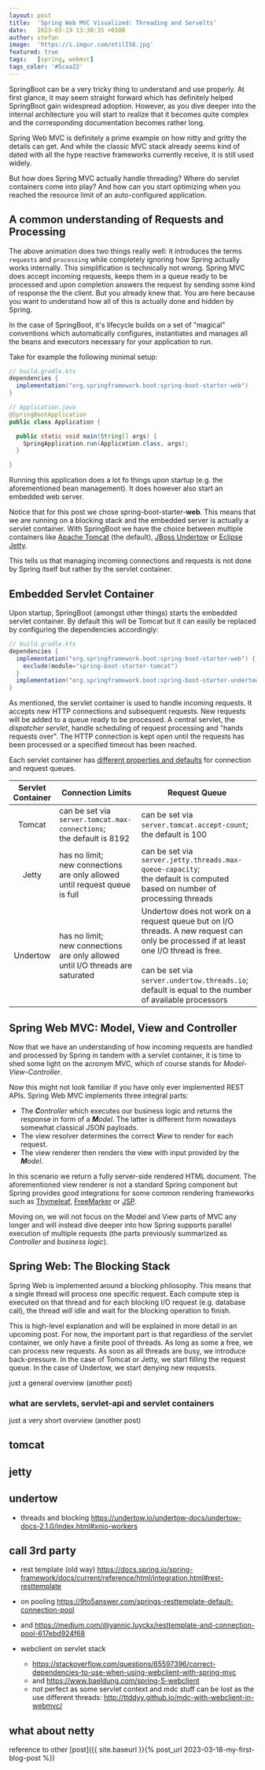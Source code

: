 ```yaml
---
layout: post
title:  'Spring Web MVC Visualized: Threading and Servelts'
date:   2023-03-19 13:30:35 +0100
author: stefan
image:  'https://i.imgur.com/etilIS6.jpg'
featured: true
tags:   [spring, webmvc]
tags_color: '#5caa22'
---
```


SpringBoot can be a very tricky thing to understand and use properly. At first glance, it may seem straight forward which has definitely helped SpringBoot gain widespread adoption. However, as you dive deeper into the internal architecture you will start to realize that it becomes quite complex and the corresponding documentation becomes rather long.

Spring Web MVC is definitely a prime example on how nitty and gritty the details can get. And while the classic MVC stack already seems kind of dated with all the hype reactive frameworks currently receive, it is still used widely.

But how does Spring MVC actually handle threading? Where do servlet containers come into play? And how can you start optimizing when you reached the resource limit of an auto-configured application.

## A common understanding of Requests and Processing

<motion-canvas-player 
    src="{{ '/js/animation/spring-lifecycle.js' | prepend: site.baseurl }}" 
    auto="true">
</motion-canvas-player >

The above animation does two things really well: it introduces the terms `requests` and `processing` while completely ignoring how Spring actually works internally. This simplification is technically not wrong. Spring MVC does accept incoming requests, keeps them in a queue ready to be processed and upon completion answers the request by sending some kind of response the the client. But you already knew that. You are here because you want to understand how all of this is actually done and hidden by Spring.

In the case of SpringBoot, it's lifecycle builds on a set of "magical" conventions which automatically configures, instantiates and manages all the beans and executors necessary for your application to run.

Take for example the following minimal setup:

```gradle
// build.gradle.kts
dependencies {
  implementation("org.springframework.boot:spring-boot-starter-web")
}
```

```java
// Application.java
@SpringBootApplication
public class Application {

  public static void main(String[] args) {
    SpringApplication.run(Application.class, args);
  }

}
```

Running this application does a lot fo things upon startup (e.g. the aforementioned bean management). It does however also start an embedded web server.

Notice that for this post we chose spring-boot-starter-**web**. This means that we are running on a blocking stack and the embedded server is actually a servlet container. With SpringBoot we have the choice between multiple containers like [Apache Tomcat](https://tomcat.apache.org/) (the default), [JBoss Undertow](https://undertow.io/) or [Eclipse Jetty](https://www.eclipse.org/jetty/).

This tells us that managing incoming connections and requests is not done by Spring itself but rather by the servlet container.

## Embedded Servlet Container

<motion-canvas-player
    src="{{ '/js/animation/spring-servlet-container.js' | prepend: site.baseurl }}">
</motion-canvas-player >

Upon startup, SpringBoot (amongst other things) starts the embedded servlet container. By default this will be Tomcat but it can easily be replaced by configuring the dependencies accordingly:

```gradle
// build.gradle.kts
dependencies {
  implementation("org.springframework.boot:spring-boot-starter-web") {
    exclude(module="spring-boot-starter-tomcat")
  }
  implementation("org.springframework.boot:spring-boot-starter-undertow")
}
```

As mentioned, the servlet container is used to handle incoming requests. It accepts new HTTP connections and subsequent requests. New requests will be added to a queue ready to be processed. A central servlet, the _dispatcher servlet_, handle scheduling of request processing and "hands requests over". The HTTP connection is kept open until the requests has been processed or a specified timeout has been reached.

Each servlet container has [different properties and defaults](https://docs.spring.io/spring-boot/docs/current/reference/htmlsingle/#appendix.application-properties.server) for connection and request queues.

| Servlet Container | Connection Limits | Request Queue |
| :---------------: | ----------------- | ------------- |
| Tomcat | can be set via `server.tomcat.max-connections`;<br />the default is 8192 | can be set via `server.tomcat.accept-count`;<br />the default is 100 |
| Jetty | has no limit;<br />new connections are only allowed until request queue is full | can be set via `server.jetty.threads.max-queue-capacity`;<br />the default is computed based on number of processing threads |
| Undertow | has no limit;<br />new connections are only allowed until I/O threads are saturated | Undertow does not work on a request queue but on I/O threads. A new request can only be processed if at least one I/O thread is free.<br /><br />can be set via `server.undertow.threads.io`;<br />default is equal to the number of available processors |

## Spring Web MVC: Model, View and Controller

Now that we have an understanding of how incoming requests are handled and processed by Spring in tandem with a servlet container, it is time to shed some light on the acronym MVC, which of course stands for _Model-View-Controller_.

<motion-canvas-player 
    src="{{ '/js/animation/spring-mvc.js' | prepend: site.baseurl }}">
</motion-canvas-player >

Now this might not look familiar if you have only ever implemented REST APIs. Spring Web MVC implements three integral parts:
- The _**C**ontroller_ which executes our business logic and returns the response in form of a _**M**odel_. The latter is different form nowadays somewhat classical JSON payloads.
- The view resolver determines the correct _**V**iew_ to render for each request.
- The view renderer then renders the view with input provided by the _**M**odel_.

In this scenario we return a fully server-side rendered HTML document. The aforementioned view renderer is not a standard Spring component but Spring provides good integrations for some common rendering frameworks such as [Thymeleaf](https://www.thymeleaf.org), [FreeMarker](https://freemarker.apache.org) or [JSP](https://www.oracle.com/java/technologies/jspt.html).

Moving on, we will not focus on the Model and View parts of MVC any longer and will instead dive deeper into how Spring supports parallel execution of multiple requests (the parts previously summarized as _Controller_ and _business logic_).

## Spring Web: The Blocking Stack

Spring Web is implemented around a blocking philosophy. This means that a single thread will process one specific request. Each compute step is executed on that thread and for each blocking I/O request (e.g. database call), the thread will idle and wait for the blocking operation to finish.

This is high-level explanation and will be explained in more detail in an upcoming post. For now, the important part is that regardless of the servlet container, we only have a finite pool of threads. As long as some a free, we can process new requests. As soon as all threads are busy, we introduce back-pressure. In the case of Tomcat or Jetty, we start filling the request queue. In the case of Undertow, we start denying new requests.

<motion-canvas-player 
    src="{{ '/js/animation/spring-servlet-container.js' | prepend: site.baseurl }}">
</motion-canvas-player >

just a general overview (another post)

### what are servlets, servlet-api and servlet containers

just a very short overview (another post)

## tomcat

## jetty

## undertow

- threads and blocking https://undertow.io/undertow-docs/undertow-docs-2.1.0/index.html#xnio-workers

## call 3rd party

- rest template (old way) https://docs.spring.io/spring-framework/docs/current/reference/html/integration.html#rest-resttemplate
- on pooling https://9to5answer.com/springs-resttemplate-default-connection-pool
- and https://medium.com/@yannic.luyckx/resttemplate-and-connection-pool-617ebd924f68

- webclient on servlet stack
  - https://stackoverflow.com/questions/65597396/correct-dependencies-to-use-when-using-webclient-with-spring-mvc
  - and https://www.baeldung.com/spring-5-webclient
  - not perfect as some servlet context and mdc stuff can be lost as the use different threads: http://ttddyy.github.io/mdc-with-webclient-in-webmvc/




## what about netty

reference to other [post]({{ site.baseurl }}{% post_url 2023-03-18-my-first-blog-post %})

<script src="{{ '/js/motion-canvas-player.js' | prepend: site.baseurl }}" type="text/javascript"></script>
